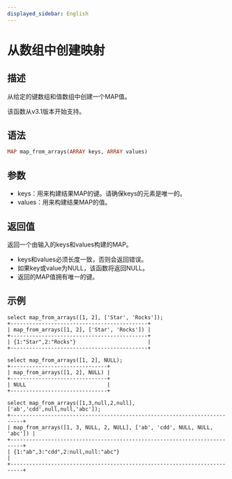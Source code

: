 ```yaml
---
displayed_sidebar: English
---
```


# 从数组中创建映射

## 描述

从给定的键数组和值数组中创建一个MAP值。

该函数从v3.1版本开始支持。

## 语法

```Haskell
MAP map_from_arrays(ARRAY keys, ARRAY values)
```

## 参数

- keys：用来构建结果MAP的键。请确保keys的元素是唯一的。
- values：用来构建结果MAP的值。

## 返回值

返回一个由输入的keys和values构建的MAP。

- keys和values必须长度一致，否则会返回错误。
- 如果key或value为NULL，该函数将返回NULL。
- 返回的MAP值拥有唯一的键。

## 示例

```Plaintext
select map_from_arrays([1, 2], ['Star', 'Rocks']);
+--------------------------------------------+
| map_from_arrays([1, 2], ['Star', 'Rocks']) |
+--------------------------------------------+
| {1:"Star",2:"Rocks"}                       |
+--------------------------------------------+
```

```Plaintext
select map_from_arrays([1, 2], NULL);
+-------------------------------+
| map_from_arrays([1, 2], NULL) |
+-------------------------------+
| NULL                          |
+-------------------------------+

select map_from_arrays([1,3,null,2,null],['ab','cdd',null,null,'abc']);
+--------------------------------------------------------------------------+
| map_from_arrays([1, 3, NULL, 2, NULL], ['ab', 'cdd', NULL, NULL, 'abc']) |
+--------------------------------------------------------------------------+
| {1:"ab",3:"cdd",2:null,null:"abc"}                                       |
+--------------------------------------------------------------------------+
```
